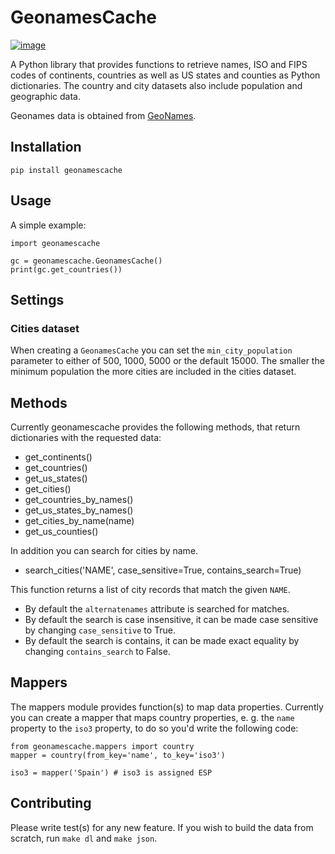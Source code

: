 # GeonamesCache

[![image](https://img.shields.io/pypi/v/geonamescache.svg)](https://pypi.python.org/pypi/geonamescache)

A Python library that provides functions to retrieve names, ISO and FIPS codes of continents, countries as well as US states and counties as Python dictionaries. The country and city datasets also include population and geographic data.

Geonames data is obtained from [GeoNames](http://www.geonames.org/).

## Installation

    pip install geonamescache

## Usage

A simple example:

    import geonamescache

    gc = geonamescache.GeonamesCache()
    print(gc.get_countries())

## Settings

### Cities dataset

When creating a `GeonamesCache` you can set the `min_city_population` parameter to either of 500, 1000, 5000 or the default 15000. The smaller the minimum population the more cities are included in the cities dataset.

## Methods

Currently geonamescache provides the following methods, that return dictionaries with the requested data:

* get\_continents()
* get\_countries()
* get\_us\_states()
* get\_cities()
* get\_countries\_by\_names()
* get\_us\_states\_by\_names()
* get\_cities\_by\_name(name)
* get\_us\_counties()

In addition you can search for cities by name.

* search\_cities(\'NAME\', case\_sensitive=True, contains\_search=True)

This function returns a list of city records that match the given `NAME`.

* By default the `alternatenames` attribute is searched for matches.
* By default the search is case insensitive, it can be made case sensitive by changing `case_sensitive` to True.
* By default the search is contains, it can be made exact equality by changing `contains_search` to False.

## Mappers

The mappers module provides function(s) to map data properties. Currently you can create a mapper that maps country properties, e. g. the `name` property to the `iso3` property, to do so you'd write the following code:

    from geonamescache.mappers import country
    mapper = country(from_key='name', to_key='iso3')

    iso3 = mapper('Spain') # iso3 is assigned ESP

## Contributing

Please write test(s) for any new feature. If you wish to build the data from scratch, run `make dl` and `make json`.
